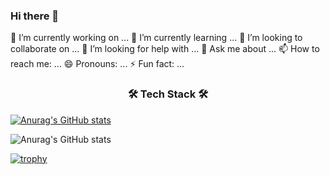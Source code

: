 ### Hi there 👋

🔭 I’m currently working on ...
🌱 I’m currently learning ...
👯 I’m looking to collaborate on ...
🤔 I’m looking for help with ...
💬 Ask me about ...
📫 How to reach me: ...
😄 Pronouns: ...
⚡ Fun fact: ...


<h3 align="center"> 🛠 Tech Stack 🛠 </h3>

[![Anurag's GitHub stats](https://github-readme-stats.vercel.app/api?username=sophkim)](https://github.com/anuraghazra/github-readme-stats)

![Anurag's GitHub stats](https://github-readme-stats.vercel.app/api?username=anuraghazra&show_icons=true&theme=radical)

[![trophy](https://github-profile-trophy.vercel.app/?username=sophkim&row=1)](https://github.com/ryo-ma/github-profile-trophy)
